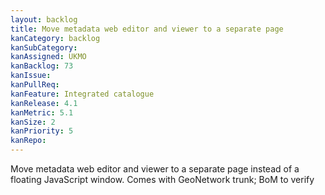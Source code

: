 ```yaml
---
layout: backlog
title: Move metadata web editor and viewer to a separate page
kanCategory: backlog
kanSubCategory:
kanAssigned: UKMO
kanBacklog: 73
kanIssue:
kanPullReq:
kanFeature: Integrated catalogue
kanRelease: 4.1
kanMetric: 5.1
kanSize: 2
kanPriority: 5
kanRepo: 
---
```

Move metadata web editor and viewer to a separate page instead of a floating JavaScript window. Comes with GeoNetwork trunk; BoM to verify
